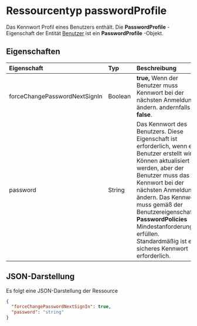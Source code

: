# <a name="passwordprofile-resource-type"></a>Ressourcentyp passwordProfile

Das Kennwort Profil eines Benutzers enthält. Die **PasswordProfile** -Eigenschaft der Entität [Benutzer](user.md) ist ein **PasswordProfile** -Objekt.


## <a name="properties"></a>Eigenschaften
| Eigenschaft     | Typ   |Beschreibung|
|:---------------|:--------|:----------|
|forceChangePasswordNextSignIn|Boolean| **true,** Wenn der Benutzer muss Kennwort bei der nächsten Anmeldung ändern. andernfalls **false**. |
|password|String|Das Kennwort des Benutzers. Diese Eigenschaft ist erforderlich, wenn ein Benutzer erstellt wird. Können aktualisiert werden, aber der Benutzer muss das Kennwort bei der nächsten Anmeldung ändern. Das Kennwort muss gemäß der Benutzereigenschaft **PasswordPolicies** Mindestanforderungen erfüllen. Standardmäßig ist ein sicheres Kennwort erforderlich.|


## <a name="json-representation"></a>JSON-Darstellung

Es folgt eine JSON-Darstellung der Ressource

<!-- {
  "blockType": "resource",
  "optionalProperties": [

  ],
  "@odata.type": "microsoft.graph.passwordprofile"
}-->

```json
{
  "forceChangePasswordNextSignIn": true,
  "password": "string"
}

```

<!-- uuid: 8fcb5dbc-d5aa-4681-8e31-b001d5168d79
2015-10-25 14:57:30 UTC -->
<!-- {
  "type": "#page.annotation",
  "description": "passwordProfile resource",
  "keywords": "",
  "section": "documentation",
  "tocPath": ""
}-->